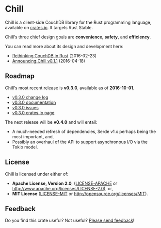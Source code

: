 # Chill

Chill is a client-side CouchDB library for the Rust programming
language, available on [crates.io][chill_crates_io]. It targets Rust
Stable.

Chill's three chief design goals are **convenience**, **safety**, and
**efficiency**.

You can read more about its design and development here:

* [Rethinking CouchDB in Rust][cv_rethinking_couchdb] (2016-02-23)
* [Announcing Chill v0.1.1][cv_announcing_chill_v0_1_1] (2016-04-18)

## Roadmap

Chill's most recent release is **v0.3.0**, available as of **2016-10-01**.

* [v0.3.0 change log][v0_3_0_change_log]
* [v0.3.0 documentation][v0_3_0_documentation]
* [v0.3.0 issues][v0_3_0_issues]
* [v0.3.0 crates.io page][v0_3_0_crates_io]

The next release will be **v0.4.0** and will entail:

* A much-needed refresh of dependencies, Serde v1.x perhaps being the
  most important, and,
* Possibly an overhaul of the API to support asynchronous I/O via the
  Tokio model.

## License

Chill is licensed under either of:

* **Apache License, Version 2.0**, ([LICENSE-APACHE](LICENSE-APACHE) or
  http://www.apache.org/licenses/LICENSE-2.0), or,
* **MIT License** ([LICENSE-MIT](LICENSE-MIT) or
  http://opensource.org/licenses/MIT).

## Feedback

Do you find this crate useful? Not useful? [Please send
feedback][feedback_email]!

[couchdb_github]: https://github.com/couchdb-rs/couchdb
[chill_crates_io]: https://crates.io/crates/chill
[cv_announcing_chill_v0_1_1]: https://cmbrandenburg.github.io/post/2016-04-18-chill_v0.1.1/
[cv_rethinking_couchdb]: https://cmbrandenburg.github.io/post/2016-02-23-rethinking_couchdb_in_rust/
[feedback_email]: mailto:c.m.brandenburg@gmail.com
[master_change_log]: https://github.com/chill-rs/chill/blob/master/CHANGELOG.md
[v0_3_0_change_log]: https://github.com/chill-rs/chill/blob/v0.3.0/CHANGELOG.md
[v0_3_0_crates_io]: https://crates.io/crates/chill/0.3.0
[v0_3_0_documentation]: https://chill-rs.github.io/chill/doc/v0.3.0/chill/
[v0_3_0_issues]: https://github.com/chill-rs/chill/issues?q=milestone%3Av0.3.0

